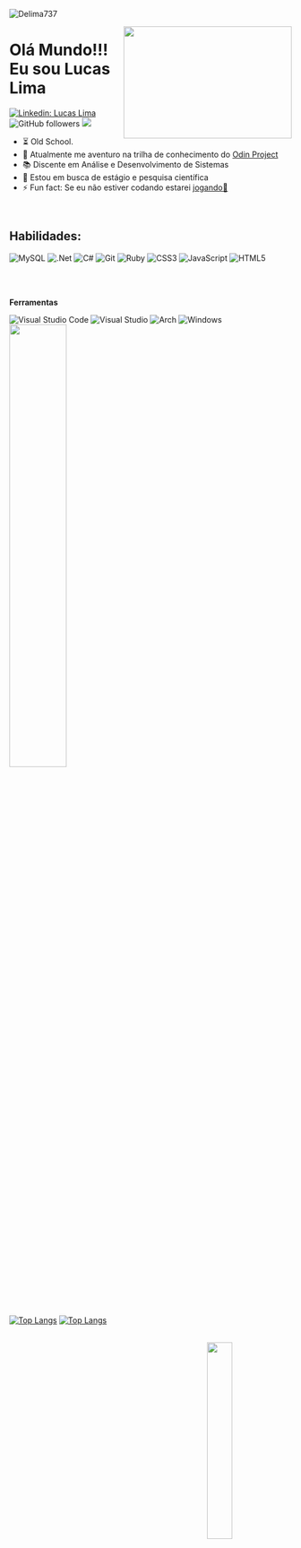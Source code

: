  <p align="left"> <img src="https://komarev.com/ghpvc/?username=Delima737&label=Profile%20views&color=129e00&style=plastic" alt="Delima737" /> </p>
 <img align="right" width="300" height="200" src="https://cdn.dribbble.com/users/1172342/screenshots/2742630/media/167feffe94b4bace37a25e4b3284d6da.gif">
<h1>Olá Mundo!!! Eu sou Lucas Lima </h1>

[![Linkedin: Lucas Lima ](https://img.shields.io/badge/-Delima737-blue?style=flat-square&logo=Linkedin&logoColor=white&link=https://www.linkedin.com/in/delima99//)](https://www.linkedin.com/in/delima99/) ![GitHub followers](https://img.shields.io/github/followers/Delima737?label=Follow&style=social)
![](https://visitor-badge.glitch.me/badge?page_id=Delima737)
 
- ⏳ Old School.
- 🌱 Atualmente me aventuro na trilha de conhecimento do <a href="https://www.theodinproject.com/" target="_blank"> Odin Project </a>
- 📚 Discente em Análise e Desenvolvimento de Sistemas
- 👀 Estou em busca de estágio e pesquisa científica
- ⚡ Fun fact: Se eu não estiver codando estarei <a href="https://www.instagram.com/basquete.7l/" target="_blank"> jogando🏀 </a> 


<br>
<h2>Habilidades:</h2>

![MySQL](https://img.shields.io/badge/mysql-%2300f.svg?style=for-the-badge&logo=mysql&logoColor=white)
![.Net](https://img.shields.io/badge/.NET-5C2D91?style=for-the-badge&logo=.net&logoColor=white)
![C#](https://img.shields.io/badge/c%23-%23239120.svg?style=for-the-badge&logo=csharp&logoColor=white)
![Git](https://img.shields.io/badge/git-%23F05033.svg?style=for-the-badge&logo=git&logoColor=white)
![Ruby](https://img.shields.io/badge/ruby-%23CC342D.svg?style=for-the-badge&logo=ruby&logoColor=white)
![CSS3](https://img.shields.io/badge/css3-%231572B6.svg?style=for-the-badge&logo=css3&logoColor=white)
![JavaScript](https://img.shields.io/badge/javascript-%23323330.svg?style=for-the-badge&logo=javascript&logoColor=%23F7DF1E)
![HTML5](https://img.shields.io/badge/html5-%23E34F26.svg?style=for-the-badge&logo=html5&logoColor=white)
          
          
<br>

<br>

**Ferramentas**

![Visual Studio Code](https://img.shields.io/badge/Visual%20Studio%20Code-0078d7.svg?style=for-the-badge&logo=visual-studio-code&logoColor=white) 
![Visual Studio](https://img.shields.io/badge/Visual%20Studio-5C2D91.svg?style=for-the-badge&logo=visual-studio&logoColor=white)
![Arch](https://img.shields.io/badge/Arch%20Linux-1793D1?logo=arch-linux&logoColor=fff&style=for-the-badge)
![Windows](https://img.shields.io/badge/Windows-0078D6?style=for-the-badge&logo=windows&logoColor=white)
<br>
<a href="https://www.coursera.org/account/accomplishments/professional-cert/C2A67U34X57P"> <img align="center" width="45%"  src="https://mwcc.edu/wp-content/uploads/2020/09/Google-IT-Professional-Certificate-Logo.png"></a>


[![Top Langs](https://github-readme-stats-git-masterrstaa-rickstaa.vercel.app/api/top-langs/?username=Delima737&theme=great-gatsby)](https://github.com/Delima737/github-readme-stats)
[![Top Langs](https://github-readme-stats.vercel.app/api?username=Delima737&theme=great-gatsby&show_icons=true)](https://github.com/Delima737)     



<br>
<img align="right" width="30%" src="https://m1.behance.net/rendition/modules/98984487/disp/777fb9a87154b06c4433515ee841d61a.gif">
